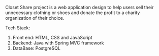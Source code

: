 Closet Share project is a web application design to help users sell their unnecessary clothing or shoes and donate the profit to a charity organization of their choice.

Tech Stack:
1. Front end: HTML, CSS and JavaScript
2. Backend: Java with Spring MVC framework
3. DataBase: PostgreSQL
